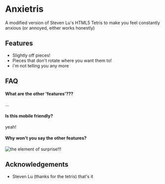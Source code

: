 
# Anxietris

A modified version of Steven Lu's HTML5 Tetris to make you feel constantly anxious (or annoyed, either works honestly)


## Features

- Slightly off pieces!
- Pieces that don't rotate where you want them to!
- i'm not telling you any more
## FAQ

#### What are the other 'features'???

...

#### Is this mobile friendly?

yeah!

#### Why won't you say the other features?

![the element of surprise!!!](https://c.tenor.com/CpMcOSzFKwYAAAAC/tenor.gif)


## Acknowledgements

 - Steven Lu (thanks for the tetris)
 that's it
